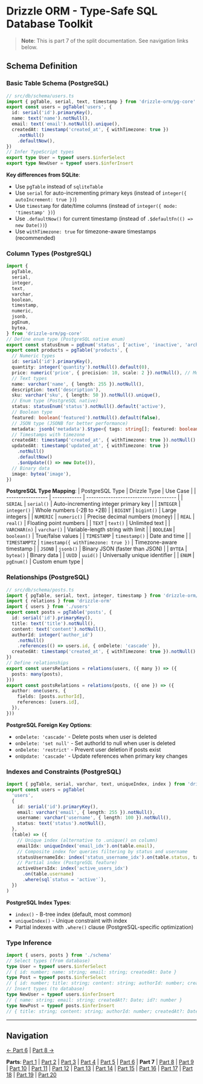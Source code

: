 # Drizzle ORM - Type-Safe SQL Database Toolkit

> **Note**: This is part 7 of the split documentation. See navigation links below.


## Schema Definition

### Basic Table Schema (PostgreSQL)
```typescript
// src/db/schema/users.ts
import { pgTable, serial, text, timestamp } from 'drizzle-orm/pg-core'
export const users = pgTable('users', {
  id: serial('id').primaryKey(),
  name: text('name').notNull(),
  email: text('email').notNull().unique(),
  createdAt: timestamp('created_at', { withTimezone: true })
    .notNull()
    .defaultNow(),
})
// Infer TypeScript types
export type User = typeof users.$inferSelect
export type NewUser = typeof users.$inferInsert
```
**Key differences from SQLite**:
- Use `pgTable` instead of `sqliteTable`
- Use `serial` for auto-incrementing primary keys (instead of `integer({ autoIncrement: true })`)
- Use `timestamp` for date/time columns (instead of `integer({ mode: 'timestamp' })`)
- Use `.defaultNow()` for current timestamp (instead of `.$defaultFn(() => new Date())`)
- Use `withTimezone: true` for timezone-aware timestamps (recommended)

### Column Types (PostgreSQL)
```typescript
import {
  pgTable,
  serial,
  integer,
  text,
  varchar,
  boolean,
  timestamp,
  numeric,
  jsonb,
  pgEnum,
  bytea,
} from 'drizzle-orm/pg-core'
// Define enum type (PostgreSQL native enum)
export const statusEnum = pgEnum('status', ['active', 'inactive', 'archived'])
export const products = pgTable('products', {
  // Numeric types
  id: serial('id').primaryKey(),
  quantity: integer('quantity').notNull().default(0),
  price: numeric('price', { precision: 10, scale: 2 }).notNull(), // Money-safe decimal
  // Text types
  name: varchar('name', { length: 255 }).notNull(),
  description: text('description'),
  sku: varchar('sku', { length: 50 }).notNull().unique(),
  // Enum type (PostgreSQL native)
  status: statusEnum('status').notNull().default('active'),
  // Boolean type
  featured: boolean('featured').notNull().default(false),
  // JSON type (JSONB for better performance)
  metadata: jsonb('metadata').$type<{ tags: string[]; featured: boolean }>(),
  // Timestamps with timezone
  createdAt: timestamp('created_at', { withTimezone: true }).notNull().defaultNow(),
  updatedAt: timestamp('updated_at', { withTimezone: true })
    .notNull()
    .defaultNow()
    .$onUpdate(() => new Date()),
  // Binary data
  image: bytea('image'),
})
```
**PostgreSQL Type Mapping**:
| PostgreSQL Type   | Drizzle Type | Use Case                              |
| ----------------- | ------------ | ------------------------------------- |
| `SERIAL`          | `serial()`   | Auto-incrementing integer primary key |
| `INTEGER`         | `integer()`  | Whole numbers (-2B to +2B)            |
| `BIGINT`          | `bigint()`   | Large integers                        |
| `NUMERIC`         | `numeric()`  | Precise decimal numbers (money)       |
| `REAL`            | `real()`     | Floating point numbers                |
| `TEXT`            | `text()`     | Unlimited text                        |
| `VARCHAR(n)`      | `varchar()`  | Variable-length string with limit     |
| `BOOLEAN`         | `boolean()`  | True/false values                     |
| `TIMESTAMP`       | `timestamp()` | Date and time                        |
| `TIMESTAMPTZ`     | `timestamp({ withTimezone: true })` | Timezone-aware timestamp |
| `JSONB`           | `jsonb()`    | Binary JSON (faster than JSON)        |
| `BYTEA`           | `bytea()`    | Binary data                           |
| `UUID`            | `uuid()`     | Universally unique identifier         |
| `ENUM`            | `pgEnum()`   | Custom enum type                      |

### Relationships (PostgreSQL)
```typescript
// src/db/schema/posts.ts
import { pgTable, serial, text, integer, timestamp } from 'drizzle-orm/pg-core'
import { relations } from 'drizzle-orm'
import { users } from './users'
export const posts = pgTable('posts', {
  id: serial('id').primaryKey(),
  title: text('title').notNull(),
  content: text('content').notNull(),
  authorId: integer('author_id')
    .notNull()
    .references(() => users.id, { onDelete: 'cascade' }),
  createdAt: timestamp('created_at', { withTimezone: true }).notNull().defaultNow(),
})
// Define relationships
export const usersRelations = relations(users, ({ many }) => ({
  posts: many(posts),
}))
export const postsRelations = relations(posts, ({ one }) => ({
  author: one(users, {
    fields: [posts.authorId],
    references: [users.id],
  }),
}))
```
**PostgreSQL Foreign Key Options**:
- `onDelete: 'cascade'` - Delete posts when user is deleted
- `onDelete: 'set null'` - Set authorId to null when user is deleted
- `onDelete: 'restrict'` - Prevent user deletion if posts exist
- `onUpdate: 'cascade'` - Update references when primary key changes

### Indexes and Constraints (PostgreSQL)
```typescript
import { pgTable, serial, varchar, text, uniqueIndex, index } from 'drizzle-orm/pg-core'
export const users = pgTable(
  'users',
  {
    id: serial('id').primaryKey(),
    email: varchar('email', { length: 255 }).notNull(),
    username: varchar('username', { length: 100 }).notNull(),
    status: text('status').notNull(),
  },
  (table) => ({
    // Unique index (alternative to .unique() on column)
    emailIdx: uniqueIndex('email_idx').on(table.email),
    // Composite index for queries filtering by status and username
    statusUsernameIdx: index('status_username_idx').on(table.status, table.username),
    // Partial index (PostgreSQL feature)
    activeUsersIdx: index('active_users_idx')
      .on(table.username)
      .where(sql`status = 'active'`),
  })
)
```
**PostgreSQL Index Types**:
- `index()` - B-tree index (default, most common)
- `uniqueIndex()` - Unique constraint with index
- Partial indexes with `.where()` clause (PostgreSQL-specific optimization)

### Type Inference
```typescript
import { users, posts } from './schema'
// Select types (from database)
type User = typeof users.$inferSelect
// { id: number; name: string; email: string; createdAt: Date }
type Post = typeof posts.$inferSelect
// { id: number; title: string; content: string; authorId: number; createdAt: Date }
// Insert types (to database)
type NewUser = typeof users.$inferInsert
// { name: string; email: string; createdAt?: Date; id?: number }
type NewPost = typeof posts.$inferInsert
// { title: string; content: string; authorId: number; createdAt?: Date; id?: number }
```
---


## Navigation

[← Part 6](./06-database-setup.md) | [Part 8 →](./08-query-api.md)


**Parts**: [Part 1](./01-start.md) | [Part 2](./02-overview.md) | [Part 3](./03-why-drizzle-orm-for-omnera.md) | [Part 4](./04-installation.md) | [Part 5](./05-integration-with-omnera-stack.md) | [Part 6](./06-database-setup.md) | **Part 7** | [Part 8](./08-query-api.md) | [Part 9](./09-transactions.md) | [Part 10](./10-effect-integration-patterns.md) | [Part 11](./11-migrations-with-drizzle-kit.md) | [Part 12](./12-best-practices.md) | [Part 13](./13-common-patterns.md) | [Part 14](./14-integration-with-better-auth-postgresql.md) | [Part 15](./15-performance-considerations.md) | [Part 16](./16-common-pitfalls-to-avoid.md) | [Part 17](./17-drizzle-studio.md) | [Part 18](./18-postgresql-best-practices-for-omnera.md) | [Part 19](./19-references.md) | [Part 20](./20-summary.md)